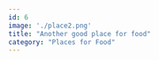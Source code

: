 ```yaml
---
id: 6
image: './place2.png'
title: "Another good place for food"
category: "Places for Food"
---
```

